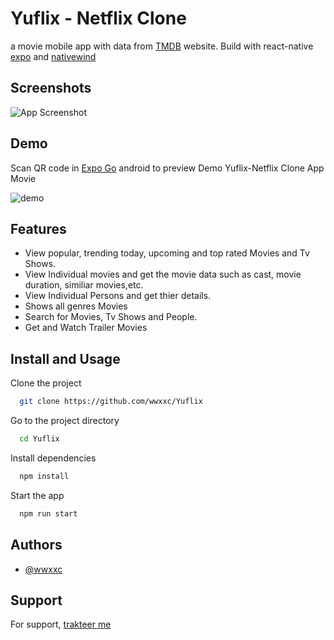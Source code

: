 
# Yuflix - Netflix Clone

a movie mobile app with data from [TMDB](https://www.themoviedb.org/) website. Build with react-native [expo](https://docs.expo.dev/) and [nativewind](https://www.nativewind.dev/quick-starts/expo)


## Screenshots

![App Screenshot](https://i.postimg.cc/Kz2YQFtd/1.png)


## Demo

Scan QR code in [Expo Go](https://expo.dev/go) android to preview Demo Yuflix-Netflix Clone App Movie

![demo](https://i.postimg.cc/Gth8br7Z/2.png)
## Features

- View popular, trending today, upcoming and top rated Movies and Tv Shows.
- View Individual movies and get the movie data such as cast, movie duration, similiar movies,etc.
- View Individual Persons and get thier details.
- Shows all genres Movies
- Search for Movies, Tv Shows and People.
- Get and Watch Trailer Movies


## Install and Usage

Clone the project

```bash
  git clone https://github.com/wwxxc/Yuflix
```

Go to the project directory

```bash
  cd Yuflix
```

Install dependencies

```bash
  npm install
```

Start the app

```bash
  npm run start
```


## Authors

- [@wwxxc](https://www.github.com/wwxxc)
## Support

For support, [trakteer me](https://trakteer.id/woilah3/link)

